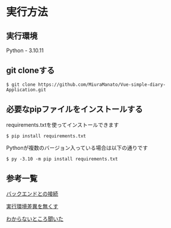 # 実行方法

## 実行環境
Python - 3.10.11

## git cloneする

```
$ git clone https://github.com/MiuraManato/Vue-simple-diary-Application.git
```
## 必要なpipファイルをインストールする
requirements.txtを使ってインストールできます
```
$ pip install requirements.txt
```
Pythonが複数のバージョン入っている場合は以下の通りです
```
$ py -3.10 -m pip install requirements.txt
```


## 参考一覧
[バックエンドとの接続](https://reffect.co.jp/vue/vue-axios-learn)

[実行環境差異を無くす](https://chayarokurokuro.hatenablog.com/entry/2021/01/17/234715)

[わからないところ聞いた](https://chat.openai.com/share/a3a8c4e2-e241-49da-aa11-9d03b5a7d4fa)
